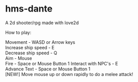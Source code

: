 # hms-dante
A 2d shooter/rpg made with love2d

How to play:

Movement - WASD or Arrow keys  
Increase ship speed - E  
Decrease ship speed - Q  
Aim - Mouse  
Fire - Space or Mouse Button 1
Interact with NPC's - E  
Advance Text - Space or Mouse Button 1  
[NEW!] Move mouse up or down rapidly to do a melee attack!   
